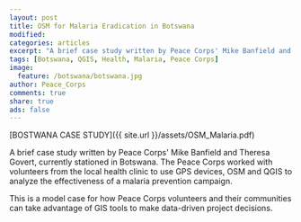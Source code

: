 ```yaml
---
layout: post
title: OSM for Malaria Eradication in Botswana  
modified:
categories: articles
excerpt: "A brief case study written by Peace Corps' Mike Banfield and Theresa Govert, currently working in Botswana."
tags: [Botswana, QGIS, Health, Malaria, Peace Corps]
image:
  feature: /botswana/botswana.jpg
author: Peace_Corps
comments: true
share: true
ads: false
---
```


[BOSTWANA CASE STUDY]({{ site.url }}/assets/OSM_Malaria.pdf)

A brief case study written by Peace Corps' Mike Banfield and Theresa Govert, currently stationed in Botswana. The Peace Corps worked with volunteers from the local health clinic to use GPS devices, OSM and QGIS to analyze the effectiveness of a malaria prevention campaign. 

This is a model case for how Peace Corps volunteers and their communities can take advantage of GIS tools to make data-driven project decisions.
